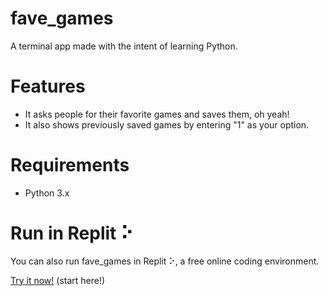 # fave_games
A terminal app made with the intent of learning Python.

# Features
- It asks people for their favorite games and saves them, oh yeah!
- It also shows previously saved games by entering "1" as your option.

# Requirements
- Python 3.x

# Run in Replit ⠕

You can also run fave_games in Replit ⠕, a free online coding environment.

[Try it now!](https://replit.com/@dominic-salvado/favegames) (start here!)

